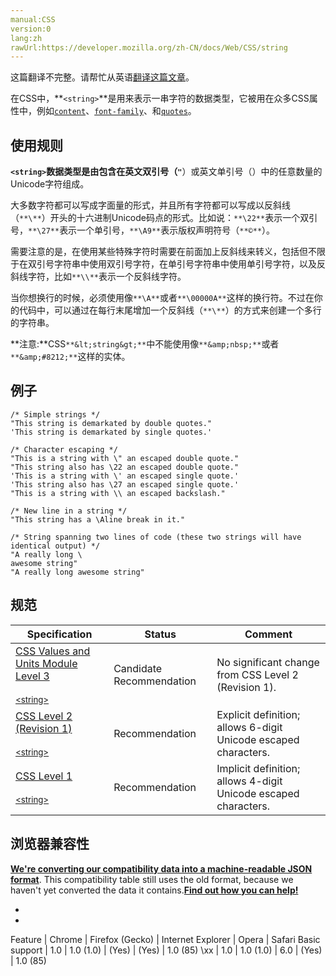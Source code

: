 ```yaml
---
manual:CSS
version:0
lang:zh
rawUrl:https://developer.mozilla.org/zh-CN/docs/Web/CSS/string
---
```




这篇翻译不完整。请帮忙从英语[翻译这篇文章](%32058 "")。




在CSS中，**`<string>`**是用来表示一串字符的数据类型，它被用在众多CSS属性中，例如[`content`](%27900 "CSS的 content CSS 属性用于在元素的  ::before 和 ::after 伪元素中插入内容。使用content 属性插入的内容都是匿名的可替换元素。")、[`font-family`](%27943 "CSS属性font-family允许您通过给定一个有先后顺序的，由字体名或者字体族名组成的列表来为选定的元素设置字体。 属性的值用逗号隔开。浏览器会选择列表中第一个该计算机上有安装的字体，或者是通过 @font-face 指定的可以直接下载的字体。")、和[`quotes`](%28138 "此页面仍未被本地化, 期待您的翻译!")。

## 使用规则<a name="使用规则"></a>


**`<string>`**数据类型是由包含在英文双引号（**`"`**）或英文单引号（）中的任意数量的Unicode字符组成。



大多数字符都可以写成字面量的形式，并且所有字符都可以写成以反斜线（`**\**`）开头的十六进制Unicode码点的形式。比如说：`**\22**`表示一个双引号，`**\27**`表示一个单引号，`**\A9**`表示版权声明符号（`**©**`）。



需要注意的是，在使用某些特殊字符时需要在前面加上反斜线来转义，包括但不限于在双引号字符串中使用双引号字符，在单引号字符串中使用单引号字符，以及反斜线字符，比如`**\\**`表示一个反斜线字符。



当你想换行的时候，必须使用像`**\A**`或者`**\00000A**`这样的换行符。不过在你的代码中，可以通过在每行末尾增加一个反斜线（`**\**`）的方式来创建一个多行的字符串。



**注意:**CSS`**&lt;string&gt;**`中不能使用像`**&amp;nbsp;**`或者`**&amp;#8212;**`这样的实体。



## 例子<a name="例子"></a>

```
/* Simple strings */
"This string is demarkated by double quotes."
'This string is demarkated by single quotes.'

/* Character escaping */
"This is a string with \" an escaped double quote."
"This string also has \22 an escaped double quote."
'This is a string with \' an escaped single quote.'
'This string also has \27 an escaped single quote.'
"This is a string with \\ an escaped backslash."

/* New line in a string */
"This string has a \Aline break in it."

/* String spanning two lines of code (these two strings will have identical output) */
"A really long \
awesome string"
"A really long awesome string"
```

## 规范<a name="规范"></a>

Specification | Status | Comment 
 ---  |  ---  |  ---  | 
[CSS Values and Units Module Level 3<br></br><small>&lt;string&gt;</small>](%32059 "") | Candidate Recommendation | No significant change from CSS Level 2 (Revision 1). 
[CSS Level 2 (Revision 1)<br></br><small>&lt;string&gt;</small>](%32060 "") | Recommendation | Explicit definition; allows 6-digit Unicode escaped characters. 
[CSS Level 1<br></br><small>&lt;string&gt;</small>](%29422 "") | Recommendation | Implicit definition; allows 4-digit Unicode escaped characters. 


## 浏览器兼容性<a name="浏览器兼容性"></a>


**[We&#39;re converting our compatibility data into a machine-readable JSON format](%3344 "")**. This compatibility table still uses the old format, because we haven&#39;t yet converted the data it contains.**[Find out how you can help!](%3392 "")**


* 
* 

Feature | Chrome | Firefox (Gecko) | Internet Explorer | Opera | Safari 
Basic support | 1.0 | 1.0 (1.0) | (Yes) | (Yes) | 1.0 (85) 
\xx | 1.0 | 1.0 (1.0) | 6.0 | (Yes) | 1.0 (85) 






